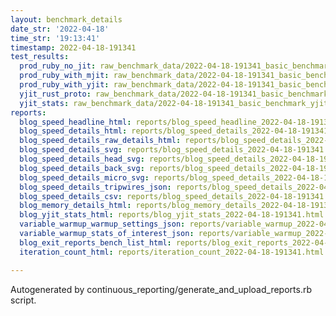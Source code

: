 ```yaml
---
layout: benchmark_details
date_str: '2022-04-18'
time_str: '19:13:41'
timestamp: 2022-04-18-191341
test_results:
  prod_ruby_no_jit: raw_benchmark_data/2022-04-18-191341_basic_benchmark_prod_ruby_no_jit.json
  prod_ruby_with_mjit: raw_benchmark_data/2022-04-18-191341_basic_benchmark_prod_ruby_with_mjit.json
  prod_ruby_with_yjit: raw_benchmark_data/2022-04-18-191341_basic_benchmark_prod_ruby_with_yjit.json
  yjit_rust_proto: raw_benchmark_data/2022-04-18-191341_basic_benchmark_yjit_rust_proto.json
  yjit_stats: raw_benchmark_data/2022-04-18-191341_basic_benchmark_yjit_stats.json
reports:
  blog_speed_headline_html: reports/blog_speed_headline_2022-04-18-191341.html
  blog_speed_details_html: reports/blog_speed_details_2022-04-18-191341.html
  blog_speed_details_raw_details_html: reports/blog_speed_details_2022-04-18-191341.raw_details.html
  blog_speed_details_svg: reports/blog_speed_details_2022-04-18-191341.svg
  blog_speed_details_head_svg: reports/blog_speed_details_2022-04-18-191341.head.svg
  blog_speed_details_back_svg: reports/blog_speed_details_2022-04-18-191341.back.svg
  blog_speed_details_micro_svg: reports/blog_speed_details_2022-04-18-191341.micro.svg
  blog_speed_details_tripwires_json: reports/blog_speed_details_2022-04-18-191341.tripwires.json
  blog_speed_details_csv: reports/blog_speed_details_2022-04-18-191341.csv
  blog_memory_details_html: reports/blog_memory_details_2022-04-18-191341.html
  blog_yjit_stats_html: reports/blog_yjit_stats_2022-04-18-191341.html
  variable_warmup_warmup_settings_json: reports/variable_warmup_2022-04-18-191341.warmup_settings.json
  variable_warmup_stats_of_interest_json: reports/variable_warmup_2022-04-18-191341.stats_of_interest.json
  blog_exit_reports_bench_list_html: reports/blog_exit_reports_2022-04-18-191341.bench_list.html
  iteration_count_html: reports/iteration_count_2022-04-18-191341.html

---
```

Autogenerated by continuous_reporting/generate_and_upload_reports.rb script.
